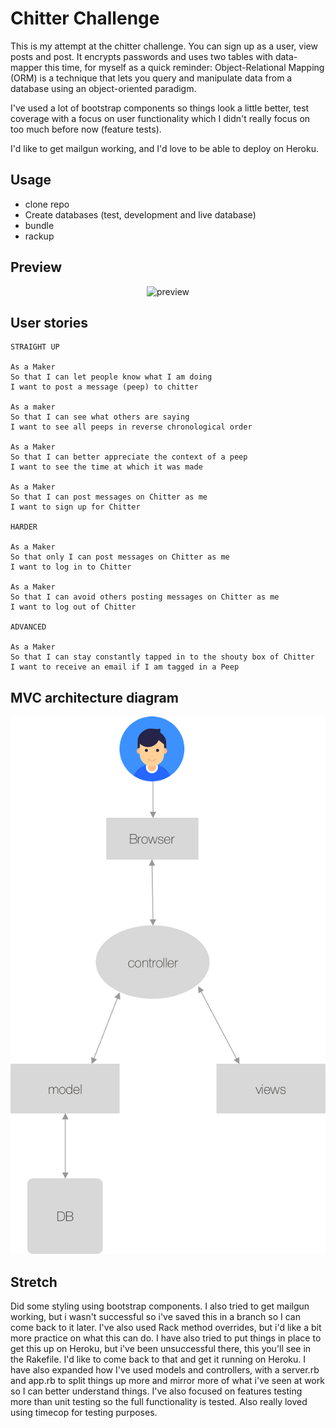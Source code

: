 Chitter Challenge
=================

This is my attempt at the chitter challenge. You can sign up as a user, view posts and post. It encrypts passwords and uses two tables with data-mapper this time, for myself as a quick reminder: Object-Relational Mapping (ORM) is a technique that lets you query and manipulate data from a database using an object-oriented paradigm. 

I've used a lot of bootstrap components so things look a little better, test coverage with a focus on user functionality which I didn't really focus on too much before now (feature tests). 

I'd like to get mailgun working, and I'd love to be able to deploy on Heroku. 


Usage
-----

* clone repo
* Create databases (test, development and live database)
* bundle
* rackup

Preview
-----

<p align="center"><img width="400" alt="preview" src="https://user-images.githubusercontent.com/16557524/59190114-c4288300-8b73-11e9-9758-06fb28eca9ff.png"></p>


User stories
---------

```
STRAIGHT UP

As a Maker
So that I can let people know what I am doing  
I want to post a message (peep) to chitter

As a maker
So that I can see what others are saying  
I want to see all peeps in reverse chronological order

As a Maker
So that I can better appreciate the context of a peep
I want to see the time at which it was made

As a Maker
So that I can post messages on Chitter as me
I want to sign up for Chitter

HARDER

As a Maker
So that only I can post messages on Chitter as me
I want to log in to Chitter

As a Maker
So that I can avoid others posting messages on Chitter as me
I want to log out of Chitter

ADVANCED

As a Maker
So that I can stay constantly tapped in to the shouty box of Chitter
I want to receive an email if I am tagged in a Peep
```


MVC architecture diagram
---------

<p align="center"><img width="800" alt="MVC" src="images/mvc_chitter_v1.png"></p>


Stretch
------

Did some styling using bootstrap components. I also tried to get mailgun working, but i wasn't successful so i've saved this in a branch so I can come back to it later. I've also used Rack method overrides, but i'd like a bit more practice on what this can do. 
I have also tried to put things in place to get this up on Heroku, but i've been unsuccessful there, this you'll see in the Rakefile. I'd like to come back to that and get it running on Heroku. 
I have also expanded how I've used models and controllers, with a server.rb and app.rb to split things up more and mirror more of what i've seen at work so I can better understand things. 
I've also focused on features testing more than unit testing so the full functionality is tested.
Also really loved using timecop for testing purposes. 
